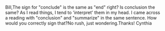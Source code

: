 Bill,The sign for "conclude" is the same as "end" right? Is conclusion the 
		same? As I read things, I tend to 'interpret' them in my head. I came 
		across a reading with "conclusion" and "summarize" in the same sentence. 
		How would you correctly sign that?No rush, just wondering.Thanks! Cynthia
